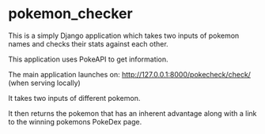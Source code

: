 # pokemon_checker
This is a simply Django application which takes two inputs of pokemon names and checks their stats against each other.

This application uses PokeAPI to get information.

The main application launches on: http://127.0.0.1:8000/pokecheck/check/ (when serving locally)

It takes two inputs of different pokemon.

It then returns the pokemon that has an inherent advantage along with a link to the winning pokemons PokeDex page.
